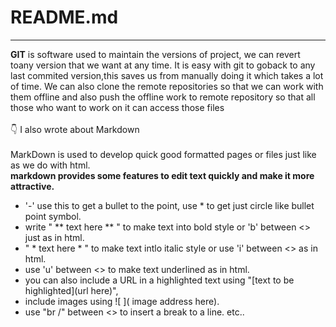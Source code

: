 # README.md
---
**GIT** is software used to maintain the versions of project, we can revert toany version that we want at any time.
It is easy with git to goback to any last commited version,this saves us from manually doing it which takes a lot of time.
We can also clone the remote repositories so that we can work with them offline and also push the offline work to remote repository so that all those who want to work on it can access those files<br></br>
:point_down: I also wrote about Markdown <br></br>
MarkDown is used to develop quick good formatted pages or files just like as we do with html.<br /> 
**markdown provides some features to edit text quickly and make it more attractive.**
- '-' use this to get a bullet to the point, use * to get just circle like bullet point symbol.
- write " ** text here ** " to make text into bold style or 'b' between <> just as in html.
- " * text here * " to make text intlo italic style or use 'i' between <> as in html.
- use 'u' between <> to make text underlined as in html. 
- you can also include a URL in a highlighted text using "[text to be highlighted](url here)",
- include images using ![ ]( image address here).
- use "br /" between <> to insert a break to a line. etc..
